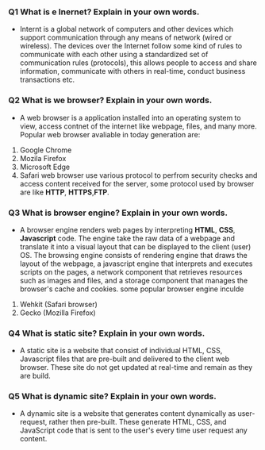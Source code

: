 ### Q1 What is e Inernet? Explain in your own words.
- Internt is a global network of computers and other devices which support communication through any means of network (wired or wireless). The devices over the Internet follow some kind of rules to communicate with each other using a standardized set of communication rules (protocols), this allows people to access and share information, communicate with others in real-time, conduct business transactions etc.
### Q2 What is we browser? Explain in your own words.
- A web browser is a application installed into an operating system to view, access contnet of the internet like webpage, files, and many more. Popular web browser avaliable in today generation are:
1. Google Chrome
2. Mozila Firefox
3. Microsoft Edge
4. Safari
web browser use various protocol to perfrom security checks and access content received for the server, some protocol used by browser are like __HTTP__, __HTTPS__,__FTP__.
### Q3 What is browser engine? Explain in your own words.
- A browser engine renders web pages by interpreting __HTML__, __CSS__, __Javascript__ code. The engine take the raw data of a webpage and translate it into a visual layout that can be displayed to the client (user) OS. The browsing engine consists of rendering engine that draws the layout of the webpage, a javascript engine that interprets and executes scripts on the pages, a network component that retrieves resources such as images and files, and a storage component that manages the browser's cache and cookies.
some popular browser engine inculde
1. Wehkit (Safari browser)
2. Gecko (Mozilla Firefox)
### Q4 What is  static site? Explain in your own words.
- A static site is a website that consist of individual HTML, CSS, Javascript files that are pre-built and delivered to the client web browser. These site do not get updated at real-time and remain as they are build.
### Q5 What is  dynamic site? Explain in your own words.
- A dynamic site is a website that generates content dynamically as user-request, rather then pre-built. These generate HTML, CSS, and JavaScript code that is sent to the user's every time user request any content.